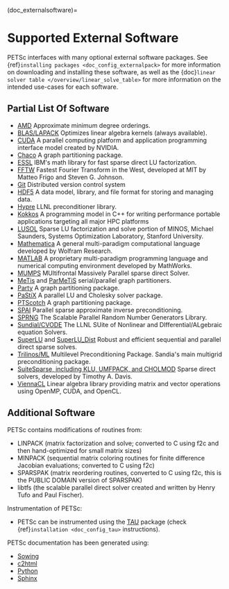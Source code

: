 (doc_externalsoftware)=

# Supported External Software

PETSc interfaces with many optional external software packages. See {ref}`installing
packages <doc_config_externalpack>` for more information on downloading and installing
these software, as well as the {doc}`linear solver table
</overview/linear_solve_table>` for more
information on the intended use-cases for each software.

## Partial List Of Software

- [AMD](http://www.cise.ufl.edu/research/sparse/amd/) Approximate minimum degree orderings.
- [BLAS/LAPACK](https://www.netlib.org/lapack/lug/node11.html) Optimizes linear algebra kernels (always available).
- [CUDA](https://developer.nvidia.com/cuda-toolkit) A parallel computing platform and application programming interface model created by NVIDIA.
- [Chaco](http://www.cs.sandia.gov/CRF/chac.html) A graph partitioning package.
- [ESSL](https://www.ibm.com/support/knowledgecenter/en/SSFHY8/essl_welcome.html) IBM's math library for fast sparse direct LU factorization.
- [FFTW](http://www.fftw.org/) Fastest Fourier Transform in the West, developed at MIT by Matteo Frigo and Steven G. Johnson.
- [Git](https://git-scm.com/) Distributed version control system
- [HDF5](http://portal.hdfgroup.org/display/support) A data model, library, and file format for storing and managing data.
- [Hypre](https://computing.llnl.gov/projects/hypre-scalable-linear-solvers-multigrid-methods) LLNL preconditioner library.
- [Kokkos](https://github.com/kokkos/kokkos) A programming model in C++ for writing performance portable applications targeting all major HPC platforms
- [LUSOL](https://web.stanford.edu/group/SOL/software/lusol/) Sparse LU factorization and solve portion of MINOS, Michael Saunders, Systems Optimization Laboratory, Stanford University.
- [Mathematica](http://www.wolfram.com/) A general multi-paradigm computational language developed by Wolfram Research.
- [MATLAB](https://www.mathworks.com/) A proprietary multi-paradigm programming language and numerical computing environment developed by MathWorks.
- [MUMPS](https://mumps-solver.org/) MUltifrontal Massively Parallel sparse direct Solver.
- [MeTis](https://github.com/KarypisLab/METIS) and [ParMeTiS](https://github.com/KarypisLab/PARMETIS) serial/parallel graph partitioners.
- [Party](https://www.researchgate.net/publication/2736581_PARTY_-_A_software_library_for_graph_partitioning) A graph partitioning package.
- [PaStiX](https://gforge.inria.fr/projects/pastix/) A parallel LU and Cholesky solver package.
- [PTScotch](http://www.labri.fr/perso/pelegrin/scotch/) A graph partitioning package.
- [SPAI](https://link.springer.com/referenceworkentry/10.1007%2F978-0-387-09766-4_144) Parallel sparse approximate inverse preconditioning.
- [SPRNG](http://www.sprng.org/) The Scalable Parallel Random Number Generators Library.
- [Sundial/CVODE](https://computation.llnl.gov/projects/sundials) The LLNL SUite of Nonlinear and DIfferential/ALgebraic equation Solvers.
- [SuperLU](https://crd-legacy.lbl.gov/~xiaoye/SuperLU/#superlu) and [SuperLU_Dist](https://crd-legacy.lbl.gov/~xiaoye/SuperLU/#superlu_dist) Robust and efficient sequential and parallel direct sparse solves.
- [Trilinos/ML](http://trilinos.org/) Multilevel Preconditioning Package. Sandia's main multigrid preconditioning package.
- [SuiteSparse, including KLU, UMFPACK, and CHOLMOD](http://faculty.cse.tamu.edu/davis/suitesparse.html) Sparse direct solvers, developed by Timothy A. Davis.
- [ViennaCL](http://viennacl.sourceforge.net/) Linear algebra library providing matrix and vector operations using OpenMP, CUDA, and OpenCL.

## Additional Software

PETSc contains modifications of routines from:

- LINPACK (matrix factorization and solve; converted to C using f2c and then
  hand-optimized for small matrix sizes)
- MINPACK (sequential matrix coloring routines for finite difference Jacobian evaluations;
  converted to C using f2c)
- SPARSPAK (matrix reordering routines, converted to C using f2c, this is the PUBLIC
  DOMAIN version of SPARSPAK)
- libtfs (the scalable parallel direct solver created and written by Henry Tufo and Paul
  Fischer).

Instrumentation of PETSc:

- PETSc can be instrumented using the [TAU](http://www.cs.uoregon.edu/research/paracomp/tau/tautools/) package (check
  {ref}`installation <doc_config_tau>` instructions).

PETSc documentation has been generated using:

- [Sowing](http://wgropp.cs.illinois.edu/projects/software/sowing/index.html)
- [c2html](https://sources.debian.org/copyright/license/c2html/)
- [Python](https://www.python.org/)
- [Sphinx](https://www.sphinx-doc.org/en/master/)

